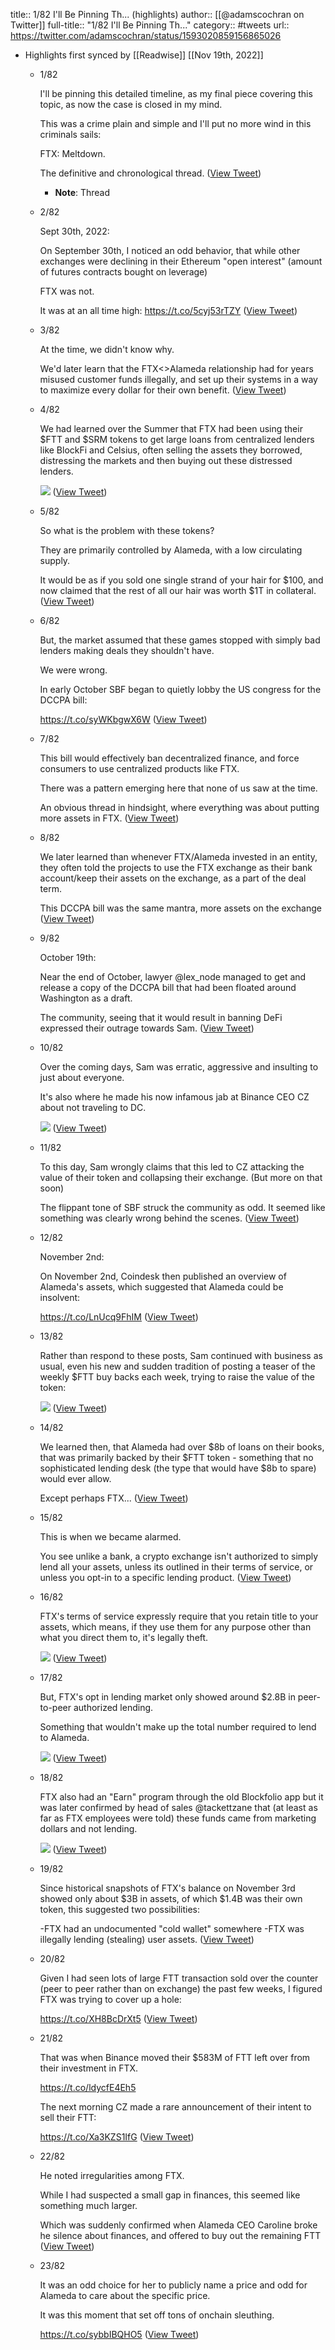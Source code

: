 title:: 1/82 I'll Be Pinning Th... (highlights)
author:: [[@adamscochran on Twitter]]
full-title:: "1/82 I'll Be Pinning Th..."
category:: #tweets
url:: https://twitter.com/adamscochran/status/1593020859156865026

- Highlights first synced by [[Readwise]] [[Nov 19th, 2022]]
	- 1/82
	  
	  I'll be pinning this detailed timeline, as my final piece covering this topic, as now the case is closed in my mind.
	  
	  This was a crime plain and simple and I'll put no more wind in this criminals sails:
	  
	  FTX: Meltdown.
	  
	  The definitive and chronological thread. ([View Tweet](https://twitter.com/adamscochran/status/1593020859156865026))
		- **Note**: Thread
	- 2/82
	  
	  Sept 30th, 2022:
	  
	  On September 30th, I noticed an odd behavior, that while other exchanges were declining in their Ethereum "open interest" (amount of futures contracts bought on leverage)
	  
	  FTX was not.
	  
	  It was at an all time high: https://t.co/5cyj53rTZY ([View Tweet](https://twitter.com/adamscochran/status/1593020861874769921))
	- 3/82
	  
	  At the time, we didn't know why.
	  
	  We'd later learn that the FTX<>Alameda relationship had for years misused customer funds illegally, and set up their systems in a way to maximize every dollar for their own benefit. ([View Tweet](https://twitter.com/adamscochran/status/1593020864638767105))
	- 4/82
	  
	  We had learned over the Summer that FTX had been using their $FTT and $SRM tokens to get large loans from centralized lenders like BlockFi and Celsius, often selling the assets they borrowed, distressing the markets and then buying out these distressed lenders. 
	  
	  ![](https://pbs.twimg.com/media/FhuMCeOUAAA2n0P.png) ([View Tweet](https://twitter.com/adamscochran/status/1593020871903391744))
	- 5/82
	  
	  So what is the problem with these tokens?
	  
	  They are primarily controlled by Alameda, with a low circulating supply.
	  
	  It would be as if you sold one single strand of your hair for $100, and now claimed that the rest of all our hair was worth $1T in collateral. ([View Tweet](https://twitter.com/adamscochran/status/1593020874675744769))
	- 6/82
	  
	  But, the market assumed that these games stopped with simply bad lenders making deals they shouldn't have.
	  
	  We were wrong.
	  
	  In early October SBF began to quietly lobby the US congress for the DCCPA bill:
	  
	  https://t.co/syWKbgwX6W ([View Tweet](https://twitter.com/adamscochran/status/1593020877204905985))
	- 7/82
	  
	  This bill would effectively ban decentralized finance, and force consumers to use centralized products like FTX.
	  
	  There was a pattern emerging here that none of us saw at the time.
	  
	  An obvious thread in hindsight, where everything was about putting more assets in FTX. ([View Tweet](https://twitter.com/adamscochran/status/1593020880203894784))
	- 8/82
	  
	  We later learned than whenever FTX/Alameda invested in an entity, they often told the projects to use the FTX exchange as their bank account/keep their assets on the exchange, as a part of the deal term.
	  
	  This DCCPA bill was the same mantra, more assets on the exchange ([View Tweet](https://twitter.com/adamscochran/status/1593020882720432129))
	- 9/82
	  
	  October 19th:
	  
	  Near the end of October, lawyer @lex_node managed to get and release a copy of the DCCPA bill that had been floated around Washington as a draft.
	  
	  The community, seeing that it would result in banning DeFi expressed their outrage towards Sam. ([View Tweet](https://twitter.com/adamscochran/status/1593020885245403136))
	- 10/82
	  
	  Over the coming days, Sam was erratic, aggressive and insulting to just about everyone.
	  
	  It's also where he made his now infamous jab at Binance CEO CZ about not traveling to DC. 
	  
	  ![](https://pbs.twimg.com/media/FhuMDmDUoAA4Ltk.png) ([View Tweet](https://twitter.com/adamscochran/status/1593020890798645248))
	- 11/82
	  
	  To this day, Sam wrongly claims that this led to CZ attacking the value of their token and collapsing their exchange. (But more on that soon)
	  
	  The flippant tone of SBF struck the community as odd. It seemed like something was clearly wrong behind the scenes. ([View Tweet](https://twitter.com/adamscochran/status/1593020893633970176))
	- 12/82
	  
	  November 2nd:
	  
	  On November 2nd, Coindesk then published an overview of Alameda's assets, which suggested that Alameda could be insolvent:
	  
	  https://t.co/LnUcq9FhIM ([View Tweet](https://twitter.com/adamscochran/status/1593020896129662976))
	- 13/82
	  
	  Rather than respond to these posts, Sam continued with business as usual, even his new and sudden tradition of posting a teaser of the weekly $FTT buy backs each week, trying to raise the value of the token: 
	  
	  ![](https://pbs.twimg.com/media/FhuMEPxUcAAgg6Z.png) ([View Tweet](https://twitter.com/adamscochran/status/1593020902655959040))
	- 14/82
	  
	  We learned then, that Alameda had over $8b of loans on their books, that was primarily backed by their $FTT token - something that no sophisticated lending desk (the type that would have $8b to spare) would ever allow.
	  
	  Except perhaps FTX... ([View Tweet](https://twitter.com/adamscochran/status/1593020905642262528))
	- 15/82
	  
	  This is when we became alarmed.
	  
	  You see unlike a bank, a crypto exchange isn't authorized to simply lend all your assets, unless its outlined in their terms of service, or unless you opt-in to a specific lending product. ([View Tweet](https://twitter.com/adamscochran/status/1593020908196663296))
	- 16/82
	  
	  FTX's terms of service expressly require that you retain title to your assets, which means, if they use them for any purpose other than what you direct them to, it's legally theft. 
	  
	  ![](https://pbs.twimg.com/media/FhuME7FUYAAMa9_.png) ([View Tweet](https://twitter.com/adamscochran/status/1593020913775038464))
	- 17/82
	  
	  But, FTX's opt in lending market only showed around $2.8B in peer-to-peer authorized lending.
	  
	  Something that wouldn't make up the total number required to lend to Alameda. 
	  
	  ![](https://pbs.twimg.com/media/FhuMFTHVsAI2CUJ.png) ([View Tweet](https://twitter.com/adamscochran/status/1593020920695660546))
	- 18/82
	  
	  FTX also had an "Earn" program through the old Blockfolio app but it was later confirmed by head of sales @tackettzane that (at least as far as FTX employees were told) these funds came from marketing dollars and not lending. 
	  
	  ![](https://pbs.twimg.com/media/FhuMFrcUUAUMBXb.jpg) ([View Tweet](https://twitter.com/adamscochran/status/1593020927570157569))
	- 19/82
	  
	  Since historical snapshots of FTX's balance on November 3rd showed only about $3B in assets, of which $1.4B was their own token, this suggested two possibilities:
	  
	  -FTX had an undocumented "cold wallet" somewhere
	  -FTX was illegally lending (stealing) user assets. ([View Tweet](https://twitter.com/adamscochran/status/1593020930376155136))
	- 20/82
	  
	  Given I had seen lots of large FTT transaction sold over the counter (peer to peer rather than on exchange) the past few weeks, I figured FTX was trying to cover up a hole:
	  
	  https://t.co/XH8BcDrXt5 ([View Tweet](https://twitter.com/adamscochran/status/1593020932917903360))
	- 21/82
	  
	  That was when Binance moved their $583M of FTT left over from their investment in FTX.
	  
	  https://t.co/ldycfE4Eh5
	  
	  The next morning CZ made a rare announcement of their intent to sell their FTT:
	  
	  https://t.co/Xa3KZS1IfG ([View Tweet](https://twitter.com/adamscochran/status/1593020935799418880))
	- 22/82
	  
	  He noted irregularities among FTX.
	  
	  While I had suspected a small gap in finances, this seemed like something much larger.
	  
	  Which was suddenly confirmed when Alameda CEO Caroline broke he silence about finances, and offered to buy out the remaining FTT ([View Tweet](https://twitter.com/adamscochran/status/1593020938626355200))
	- 23/82
	  
	  It was an odd choice for her to publicly name a price and odd for Alameda to care about the specific price.
	  
	  It was this moment that set off tons of onchain sleuthing.
	  
	  https://t.co/sybbIBQHO5 ([View Tweet](https://twitter.com/adamscochran/status/1593020941159649285))